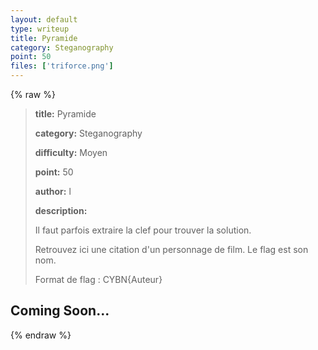 ```yaml
---
layout: default
type: writeup
title: Pyramide
category: Steganography
point: 50
files: ['triforce.png']
---
```


{% raw %}
> **title:** Pyramide
>
> **category:** Steganography
>
> **difficulty:** Moyen
>
> **point:** 50
>
> **author:** l
>
> **description:**
>
> Il faut parfois extraire la clef pour trouver la solution.  
>
> Retrouvez ici une citation d'un personnage de film. Le flag est son nom.
>
> Format de flag : CYBN{Auteur}
>
> 

## Coming Soon...

{% endraw %}
